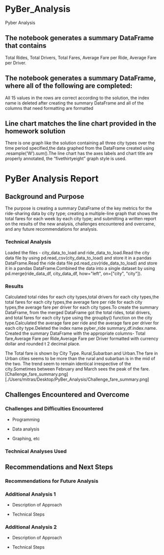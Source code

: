 # PyBer_Analysis
  Pyber Analysis
    
## The notebook generates a summary DataFrame that contains 
  Total Rides,
  Total Drivers,
  Total Fares,
  Average Fare per Ride,
  Average Fare per Driver.
## The notebook generates a summary DataFrame, where all of the following are completed:
  All 15 values in the rows are correct according to the solution,
  the index name is deleted after creating the summary DataFrame and
  all of the columns that need formatting are formatted
## Line chart matches the line chart provided in the homework solution
  There is one graph like the solution containing all three city types over the time period specified,the data graphed from the DataFrame created using
  .resample(‘W’).sum().The line chart has the axes labels and chart title are properly annotated, the “fivethirtyeight” graph style is used.

  # PyBer Analysis Report

## Background and Purpose
The purpose is creating a summary DataFrame of the key metrics for the ride-sharing data by city type; creating a multiple-line graph that shows the total fares for each week by each city type; and submitting a written report on the results of the new analysis, challenges encountered and overcame, and any future recommendations for analysis.

### Technical Analysis
Loaded the files - city_data_to_load and ride_data_to_load.Read the city data file by using pd.read_csv(city_data_to_load) and store it in a pandas DataFrame.Read the ride data file pd.read_csv(ride_data_to_load) and store it in a pandas DataFrame.Combined the data into a single dataset by using pd.merge(ride_data_df, city_data_df, how="left", on=["city", "city"]).
### Results
Calculated total rides for each city types,total drivers for each city types,the total fares for each city types,the average fare per ride for each city types,the average fare per driver for each city types.To create the summary DataFrame, from the merged DataFrame got the total rides, total drivers, and total fares for each city type using the groupby() function on the city type.Calculated the average fare per ride and the average fare per driver for each city type.Deleted the index name pyber_ride summary_df.index.name.
Created the summary DataFrame with the appropriate columns- Total fare,Average Fare per Ride,Average Fare per Driver formatted with currency dollar and rounded t 2 decimal place.

The Total fare is shown by City Type. Rural,Subarban and Urban.The fare in Urban cities seems to be more than the rural and subarban is in the mid of the two. The trend seem to remain identical irrespective of the city.Sometimes between February and March sees the peak of the fare. 
[Challenge_fare_summary.png][./Users/mitras/Desktop/PyBer_Analysis/Challenge_fare_summary.png]


## Challenges Encountered and Overcome

### Challenges and Difficulties Encountered

* Programming

* Data analysis

* Graphing, etc
### Technical Analyses Used

## Recommendations and Next Steps

### Recommendations for Future Analysis

### Additional Analysis 1

* Description of Approach

* Technical Steps

### Additional Analysis 2

* Description of Approach

* Technical Steps

